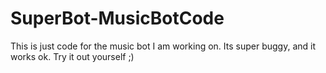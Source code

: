 # SuperBot-MusicBotCode
This is just code for the music bot I am working on. Its super buggy, and it works ok. Try it out yourself ;)
